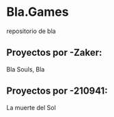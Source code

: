 # Bla.Games
repositorio de bla

## Proyectos por -Zaker:
Bla Souls,
Bla
## Proyectos por -210941:
La muerte del Sol
